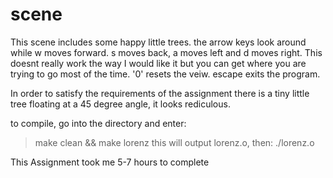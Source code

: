 scene
=====

This scene includes some happy little trees.
the arrow keys look around while w moves forward.
s moves back, a moves left and d moves right.  This
doesnt really work the way I would like it but you
can get where you are trying to go most of the time.
'0' resets the veiw.  escape exits the program.

In order to satisfy the requirements of the assignment
there is a tiny little tree floating at a 45 degree
angle, it looks rediculous.

to compile, go into the directory and enter:
>make clean && make lorenz
this will output lorenz.o, then:
>./lorenz.o

This Assignment took me 5-7 hours to complete
